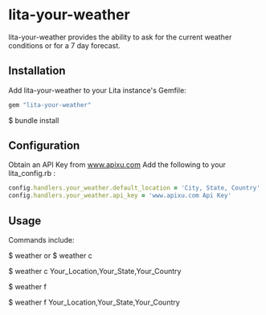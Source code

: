 # lita-your-weather

lita-your-weather provides the ability to ask for the current weather conditions or for a 7 day forecast.

## Installation

Add lita-your-weather to your Lita instance's Gemfile:

``` ruby
gem "lita-your-weather"
```
$ bundle install

## Configuration

Obtain an API Key from www.apixu.com
Add the following to your lita_config.rb :

``` ruby
config.handlers.your_weather.default_location = 'City, State, Country'
config.handlers.your_weather.api_key = 'www.apixu.com Api Key'
```

## Usage

Commands include:

<!-- For current weather of default location -->
$ weather or $ weather c
<!-- For current weather of specified location-->
$ weather c Your_Location,Your_State,Your_Country

<!-- For weather forecast of default location-->
$ weather f
<!-- For weather forecast of specified location-->
$ weather f Your_Location,Your_State,Your_Country
